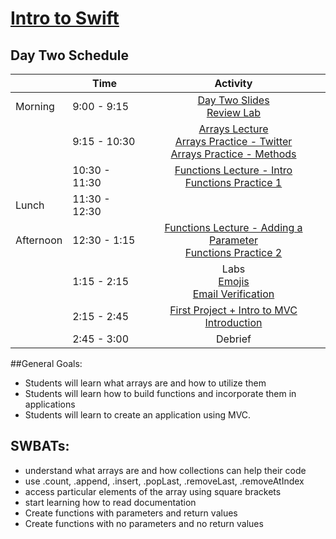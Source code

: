 # [Intro to Swift](https://github.com/upperlinecode/intro-to-swift)

## Day Two Schedule

| 	           |	Time           | Activity                 |
-------------|----------------|:------------------------:|
 Morning	    |  9:00 - 9:15   | [Day Two Slides](https://docs.google.com/presentation/d/1MdEfHKbvhRe6PEhFTrdCPfNJp-lURezgZ-AopvXAuNg/edit?usp=sharing)<br>[Review Lab](https://github.com/upperlinecode/intro-to-swift/tree/master/day-2/DayOneReview.playground)
       	     |   9:15 - 10:30 | [Arrays Lecture](https://github.com/upperlinecode/intro-to-swift/blob/master/day-2/intro-arrays.md)<br>[Arrays Practice - Twitter](https://github.com/upperlinecode/intro-to-swift/tree/master/day-2/TwitterArrays.playground)<br>[Arrays Practice - Methods](https://github.com/upperlinecode/intro-to-swift/tree/master/day-2/ArrayMethodsPractice.playground)
       	     |  10:30 - 11:30 | [Functions Lecture - Intro](https://github.com/upperlinecode/intro-to-swift/blob/master/day-2/intro-functions.md)<br>[Functions Practice 1](https://github.com/upperlinecode/intro-to-swift/tree/master/day-2/FunctionsPractice1.playground)
Lunch	       |  11:30 - 12:30 |
Afternoon    |  12:30 - 1:15  | [Functions Lecture - Adding a Parameter](https://github.com/upperlinecode/intro-to-swift/blob/master/day-2/intro-parameter.md)<br>[Functions Practice 2](https://github.com/upperlinecode/intro-to-swift/tree/master/day-2/FunctionsPractice2.playground)
       	     |  1:15 - 2:15   | Labs<br>[Emojis](https://github.com/upperlinecode/intro-to-swift/tree/master/day-2/Emojis.playground)<br>[Email Verification](https://github.com/upperlinecode/intro-to-swift/tree/master/day-2/EmailVerification.playground)
       	     |  2:15 - 2:45  | [First Project + Intro to MVC Introduction](https://github.com/upperlinecode/intro-to-swift/blob/master/day-2/trivia-app-intro.md)
       	     |  2:45 - 3:00  | Debrief


##General Goals:
- Students will learn what arrays are and how to utilize them
- Students will learn how to build functions and incorporate them in applications
- Students will learn to create an application using MVC.

## SWBATs:
- understand what arrays are and how collections can help their code
- use .count, .append, .insert, .popLast, .removeLast, .removeAtIndex
- access particular elements of the array using square brackets
- start learning how to read documentation 
- Create functions with parameters and return values
- Create functions with no parameters and no return values

